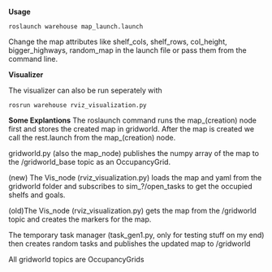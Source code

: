 **Usage** 

```
roslaunch warehouse map_launch.launch
```

Change the map attributes like shelf_cols, shelf_rows, col_height, bigger_highways, random_map in the launch file
or pass them from the command line.


**Visualizer**

The visualizer can also be run seperately with
```
rosrun warehouse rviz_visualization.py
```

**Some Explantions**
The roslaunch command runs the map_(creation) node first and stores the created map in gridworld.
After the map is created we call the rest.launch from the map_(creation) node.

gridworld.py (also the map_node) publishes the numpy array of the map to the /gridworld_base topic as an OccupancyGrid.

(new) The Vis_node (rviz_visualization.py) loads the map and yaml from the gridworld folder and subscribes to sim_?/open_tasks to get the occupied shelfs and goals.

(old)The Vis_node (rviz_visualization.py) gets the map from the /gridworld topic and creates the markers for the map.


The temporary task manager (task_gen1.py, only for testing stuff on my end) then creates random tasks and publishes the updated map to /gridworld

All gridworld topics are OccupancyGrids



